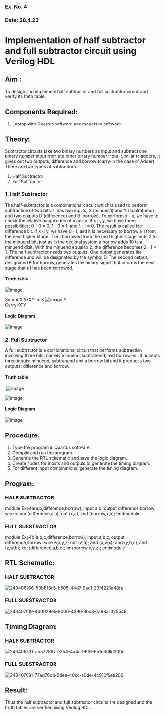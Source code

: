### Ex. No. 4
### Date: 28.4.23
# Implementation of half subtractor and full subtractor circuit using Verilog HDL
## Aim :
To design and implement half subtractor and full subtractor circuit and verify its truth table.
## Components Required:
1.	Laptop with Quartus software and modelsim software.
## Theory:
Subtractor circuits take two binary numbers as input and subtract one binary number input from the other binary number input. Similar to adders, it gives out two outputs, difference and borrow (carry-in the case of Adder). There are two types of subtractors.

1) Half Subtractor
2) Full Subtractor
### 1.	Half Subtractor
The half-subtractor is a combinational circuit which is used to perform subtraction of two bits. It has two inputs, X (minuend) and Y (subtrahend) and two outputs D (difference) and B (borrow). To perform x - y, we have to check the relative magnitudes of x and y. If x ;;, y, we have three possibilities: 0 - 0 = 0, 1 - 0 = 1, and 1 - I = 0. The result is called the difference bit. If x < y, we have 0 - I, and it is necessary to borrow a 1 from the next higher stage. The I borrowed from the next higher stage adds 2 to the minuend bit, just as in the decimal system a borrow adds 10 to a minuend digit. With the minuend equal to 2, the difference becomes 2 - I = 1. The half-subtractor needs two outputs. One output generates the difference
and will be designated by the symbol D. The second output, designated B for borrow, generates the binary signal that informs the next stage that a I has been borrowed.
#### Truth table
 ![image](https://github.com/rvinifa/Subtractor/assets/133735746/5f2ca839-ef30-4b48-801c-029d4f1f80ed)

Sum = X’Y+XY’ = X ![image](https://github.com/rvinifa/Subtractor/assets/133735746/7822e41f-5b09-4d0d-90e9-996ac5f7b782)
 Y  
Carry=X’Y
#### Logic Diagram

![image](https://github.com/rvinifa/Subtractor/assets/133735746/ca83d3c0-9f56-4d5a-b02a-22224b853e03)
 
### 2.	Full Subtractor
A full subtractor is a combinational circuit that performs subtraction involving three bits, namely minuend, subtrahend, and borrow-in . It accepts three inputs: minuend, subtrahend and a borrow bit and it produces two outputs: difference and borrow. 

#### Truth table
  .![image](https://github.com/rvinifa/Subtractor/assets/133735746/c6a11f80-9743-480e-a960-7a3174344b06)

![image](https://github.com/rvinifa/Subtractor/assets/133735746/ceb25c38-e81f-41e1-8b0f-20eb84207b2a)
 
#### Logic Diagram
 ![image](https://github.com/rvinifa/Subtractor/assets/133735746/ec7a895d-8893-4155-adc8-d15186f3f8b8)

## Procedure:
1.	Type the program in Quartus software.
2.	Compile and run the program.
3.	Generate the RTL schematic and save the logic diagram.
4.	Create nodes for inputs and outputs to generate the timing diagram.
5.	For different input combinations, generate the timing diagram.


## Program:
### HALF SUBTRACTOR
module Exp4a(a,b,difference,borrow);
input a,b;
output difference,borrow;
wire x;
xor (difference,a,b);
not (x,a);
and (borrow,x,b);
endmodule

### FULL SUBSTRACTOR
module Exp4b(a,b,c,difference,borrow);
input a,b,c;
output difference,borrow;
wire w,x,y,z;
not (w,a);
and (x,w,c);
and (y,b,c);
and (z,w,b);
xor (difference,a,b,c);
or (borrow,x,y,z);
endmodule

## RTL Schematic:
###  HALF SUBTRACTOR
![243406766-50b813d5-b505-44d7-9ac1-23f4223a48fa](https://github.com/NaveenSivamalai/Subtractor/assets/123792574/9258eaf4-ca94-428e-bfb5-88b524781f70)



### FULL SUBSTRACTOR
![243407019-4d0029e5-8000-4390-8bc8-7a88ac325549](https://github.com/NaveenSivamalai/Subtractor/assets/123792574/44f33226-0b24-4ded-a59e-68d4498ebd5b)

## Timing Diagram:

###  HALF SUBTRACTOR
![243406831-ab572897-e354-4a4a-96f6-6b1e3d6d300d](https://github.com/NaveenSivamalai/Subtractor/assets/123792574/f07705d2-562e-405c-9803-f8e1bfaa23c6)

### FULL SUBSTRACTOR
![243407081-77ad76db-6dea-40cc-a0de-4c910f9ee206](https://github.com/NaveenSivamalai/Subtractor/assets/123792574/57452ff7-1d30-49f7-92ee-4e8521ea4474)

## Result:
Thus the half subtractor and full subtractor circuits are designed and the truth tables are verified using Verilog HDL.
